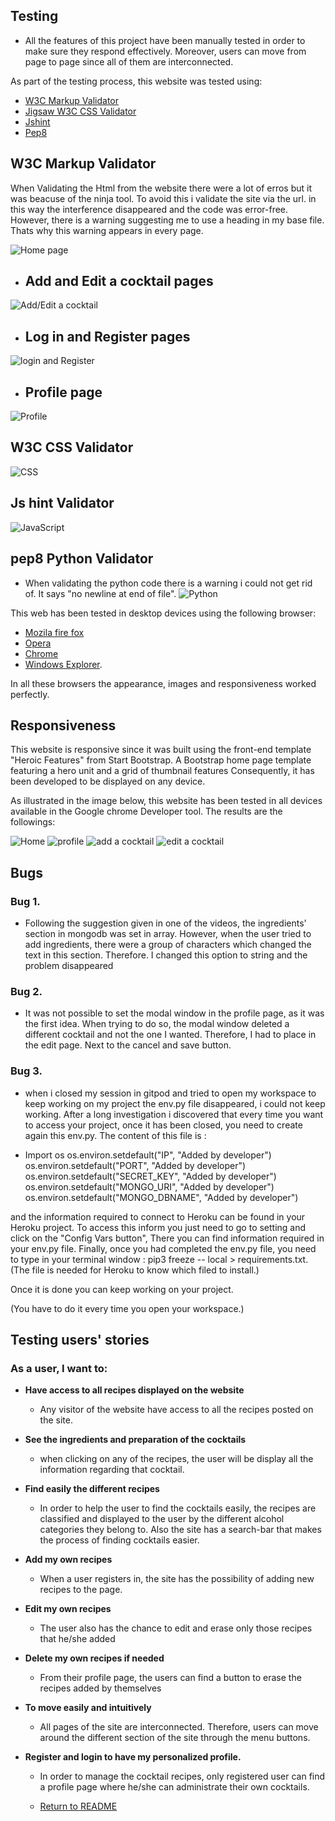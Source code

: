 ## Testing ##

- All the features of this project have been manually tested  in order to make sure they respond effectively. Moreover, users can move from page to page since all of them are interconnected. 


As part of the testing process, this website was tested using:
 - [W3C Markup Validator](https://validator.w3.org/) 
 - [Jigsaw W3C CSS Validator](https://jigsaw.w3.org/css-validator/)
- [Jshint](https://jshint.com/)
- [Pep8](hhttp://pep8online.com/) 

## W3C Markup Validator

When Validating the Html from the website there were a lot of erros but it was beacuse of the ninja tool. To avoid this i validate the site via the url. in this way the interference disappeared and the code was error-free. However, there is a warning suggesting me to use a heading in my base file. Thats why this warning  appears in every page. 


![Home page](Readme-images/home.PNG)

- ## Add and Edit a cocktail pages ##

![Add/Edit a cocktail](Readme-images/add_cocktail.PNG)


- ## Log in and Register  pages ##

![login and Register](Readme-images/login.PNG)

- ## Profile page ##

![Profile](Readme-images/profile.PNG)



## W3C CSS Validator

![CSS](Readme-images/css.PNG)


## Js hint Validator
![JavaScript](Readme-images/java_script.PNG)

## pep8 Python Validator
- When validating the python code there is a warning i could not get rid of. It says "no newline at end of file".
![Python](Readme-images/python.PNG)


 This web has been tested in desktop devices using the following browser:

 - [Mozila fire fox](https://www.mozilla.org/en-US/firefox/new/)
 - [Opera](https://www.opera.com/)
 - [Chrome](https://www.google.com/chrome/)
 - [Windows Explorer](https://www.microsoft.com/en-us/edge).

 In all these browsers the appearance, images and responsiveness worked perfectly. 

 


 ## Responsiveness ##

 This website is responsive since it was built using the front-end template "Heroic Features"  from Start Bootstrap. A Bootstrap home page template featuring a hero unit and a grid of thumbnail features
 Consequently, it has been developed to  be displayed on any device. 

As illustrated in the image below, this website has been tested in all devices  available in the Google chrome Developer tool. The results are the followings:


![Home](Readme-images/home_register.PNG)
![profile](Readme-images/perfil_login.PNG)
![add a cocktail](Readme-images/add_edit.PNG)
![edit a cocktail](Readme-images/edit_add.PNG)




## Bugs ##

### Bug 1. ###
- Following the suggestion given in one of the videos, the ingredients' section in mongodb was set in array. However, when the user tried to add ingredients, there were a group of characters which changed the text in this section. Therefore. I changed this option to string and the problem disappeared 

### Bug 2. ###
- It was not possible to set the modal window in the profile page, as it was the first idea. When trying to do so, the modal window deleted a different cocktail and not the one I wanted. Therefore, I had to place in the edit page. Next to the cancel and save button.  
### Bug 3. ###
- when i closed my session in gitpod and tried to open my workspace to keep working on my project the env.py file disappeared, i  could not keep working. After a long investigation i discovered that every time you want to access your project, once it has been closed, you need to create again this env.py. The content of this file is :

- Import os
os.environ.setdefault("IP", "Added by developer")
os.environ.setdefault("PORT", "Added by developer")
os.environ.setdefault("SECRET_KEY", "Added by developer")
os.environ.setdefault("MONGO_URI", "Added by developer")
os.environ.setdefault("MONGO_DBNAME", "Added by developer")

and the information required to connect to Heroku can be found in your Heroku project. To access this inform you just need to go to setting and click on the "Config Vars button", There you can find  information required in your env.py file. 
Finally, once you had completed the env.py file, you need to type in your terminal window : pip3 freeze -- local > requirements.txt. (The file is needed for Heroku to know which filed to install.)

Once it is done you can keep working on your project. 

(You have to do it every time you open your workspace.)


## Testing users' stories ##
### As a user, I want to:
- **Have access to all recipes displayed on the website**
  - Any visitor of the website  have access to all the recipes posted on the site.

- **See the ingredients and preparation of the cocktails**
  - when clicking on any of the recipes, the user will be display all the information regarding that cocktail. 
- **Find easily the different recipes**
  - In order to help the user to find the cocktails easily, the recipes are classified and displayed to the user by the different alcohol categories they belong to. Also the site has a search-bar that makes the process of finding cocktails  easier. 
- **Add my own recipes** 
  - When a user registers in, the site has the possibility of adding  new recipes to the page.
- **Edit my own recipes** 
  -  The user also has  the chance to edit and erase only those recipes that he/she added 
- **Delete my own recipes if needed** 
  - From their profile page, the users can find a button to erase the recipes added by themselves
- **To move easily and intuitively**
  - All pages of the site are interconnected. Therefore, users can move around the different section of the site through the menu buttons. 
  
- **Register and login to have my personalized profile.** 
  - In order to manage the cocktail recipes, only registered user can find a profile page where he/she can administrate their own cocktails.  

  - [Return to README](README.md)

  
  
 